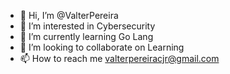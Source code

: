- 👋 Hi, I’m @ValterPereira
- 👀 I’m interested in Cybersecurity
- 🌱 I’m currently learning Go Lang
- 💞️ I’m looking to collaborate on Learning
- 📫 How to reach me valterpereiracjr@gmail.com

<!---
ValterPereira/ValterPereira is a ✨ special ✨ repository because its `README.md` (this file) appears on your GitHub profile.
You can click the Preview link to take a look at your changes.
--->
